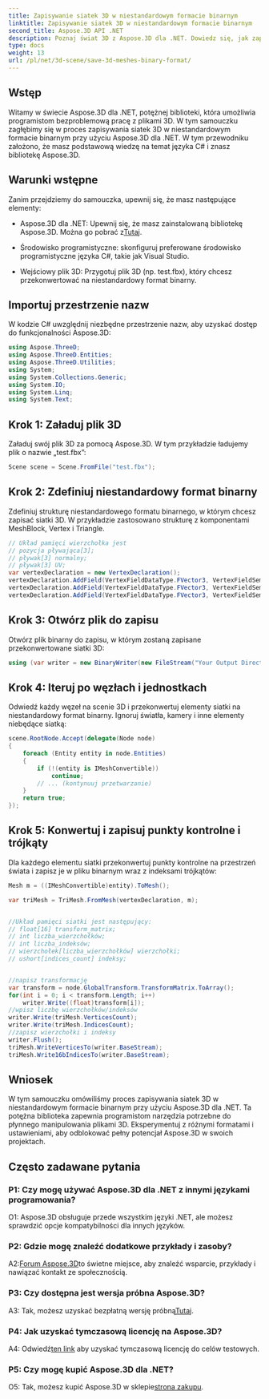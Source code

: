 ```yaml
---
title: Zapisywanie siatek 3D w niestandardowym formacie binarnym
linktitle: Zapisywanie siatek 3D w niestandardowym formacie binarnym
second_title: Aspose.3D API .NET
description: Poznaj świat 3D z Aspose.3D dla .NET. Dowiedz się, jak zapisywać siatki w niestandardowym formacie binarnym.
type: docs
weight: 13
url: /pl/net/3d-scene/save-3d-meshes-binary-format/
---
```

## Wstęp

Witamy w świecie Aspose.3D dla .NET, potężnej biblioteki, która umożliwia programistom bezproblemową pracę z plikami 3D. W tym samouczku zagłębimy się w proces zapisywania siatek 3D w niestandardowym formacie binarnym przy użyciu Aspose.3D dla .NET. W tym przewodniku założono, że masz podstawową wiedzę na temat języka C# i znasz bibliotekę Aspose.3D.

## Warunki wstępne

Zanim przejdziemy do samouczka, upewnij się, że masz następujące elementy:

-  Aspose.3D dla .NET: Upewnij się, że masz zainstalowaną bibliotekę Aspose.3D. Można go pobrać z[Tutaj](https://releases.aspose.com/3d/net/).

- Środowisko programistyczne: skonfiguruj preferowane środowisko programistyczne języka C#, takie jak Visual Studio.

- Wejściowy plik 3D: Przygotuj plik 3D (np. test.fbx), który chcesz przekonwertować na niestandardowy format binarny.

## Importuj przestrzenie nazw

W kodzie C# uwzględnij niezbędne przestrzenie nazw, aby uzyskać dostęp do funkcjonalności Aspose.3D:

```csharp
using Aspose.ThreeD;
using Aspose.ThreeD.Entities;
using Aspose.ThreeD.Utilities;
using System;
using System.Collections.Generic;
using System.IO;
using System.Linq;
using System.Text;
```

## Krok 1: Załaduj plik 3D

Załaduj swój plik 3D za pomocą Aspose.3D. W tym przykładzie ładujemy plik o nazwie „test.fbx”:

```csharp
Scene scene = Scene.FromFile("test.fbx");
```

## Krok 2: Zdefiniuj niestandardowy format binarny

Zdefiniuj strukturę niestandardowego formatu binarnego, w którym chcesz zapisać siatki 3D. W przykładzie zastosowano strukturę z komponentami MeshBlock, Vertex i Triangle.

```csharp
// Układ pamięci wierzchołka jest
// pozycja pływająca[3];
// pływak[3] normalny;
// pływak[3] UV;
var vertexDeclaration = new VertexDeclaration();
vertexDeclaration.AddField(VertexFieldDataType.FVector3, VertexFieldSemantic.Position);
vertexDeclaration.AddField(VertexFieldDataType.FVector3, VertexFieldSemantic.Normal);
vertexDeclaration.AddField(VertexFieldDataType.FVector3, VertexFieldSemantic.UV);

```

## Krok 3: Otwórz plik do zapisu

Otwórz plik binarny do zapisu, w którym zostaną zapisane przekonwertowane siatki 3D:

```csharp
using (var writer = new BinaryWriter(new FileStream("Your Output Directory" + "Save3DMeshesInCustomBinaryFormat_out", FileMode.Create, FileAccess.Write)))
```

## Krok 4: Iteruj po węzłach i jednostkach

Odwiedź każdy węzeł na scenie 3D i przekonwertuj elementy siatki na niestandardowy format binarny. Ignoruj światła, kamery i inne elementy niebędące siatką:

```csharp
scene.RootNode.Accept(delegate(Node node)
{
    foreach (Entity entity in node.Entities)
    {
        if (!(entity is IMeshConvertible))
            continue;
        // ... (kontynuuj przetwarzanie)
    }
    return true;
});
```

## Krok 5: Konwertuj i zapisuj punkty kontrolne i trójkąty

Dla każdego elementu siatki przekonwertuj punkty kontrolne na przestrzeń świata i zapisz je w pliku binarnym wraz z indeksami trójkątów:

```csharp
Mesh m = ((IMeshConvertible)entity).ToMesh();

var triMesh = TriMesh.FromMesh(vertexDeclaration, m);


//Układ pamięci siatki jest następujący:
// float[16] transform_matrix;
// int liczba_wierzchołków;
// int liczba_indeksów;
// wierzchołek[liczba_wierzchołków] wierzchołki;
// ushort[indices_count] indeksy;


//napisz transformację
var transform = node.GlobalTransform.TransformMatrix.ToArray();
for(int i = 0; i < transform.Length; i++)
    writer.Write((float)transform[i]);
//wpisz liczbę wierzchołków/indeksów
writer.Write(triMesh.VerticesCount);
writer.Write(triMesh.IndicesCount);
//zapisz wierzchołki i indeksy
writer.Flush();
triMesh.WriteVerticesTo(writer.BaseStream);
triMesh.Write16bIndicesTo(writer.BaseStream);

```

## Wniosek

W tym samouczku omówiliśmy proces zapisywania siatek 3D w niestandardowym formacie binarnym przy użyciu Aspose.3D dla .NET. Ta potężna biblioteka zapewnia programistom narzędzia potrzebne do płynnego manipulowania plikami 3D. Eksperymentuj z różnymi formatami i ustawieniami, aby odblokować pełny potencjał Aspose.3D w swoich projektach.

## Często zadawane pytania

### P1: Czy mogę używać Aspose.3D dla .NET z innymi językami programowania?

O1: Aspose.3D obsługuje przede wszystkim języki .NET, ale możesz sprawdzić opcje kompatybilności dla innych języków.

### P2: Gdzie mogę znaleźć dodatkowe przykłady i zasoby?

 A2:[Forum Aspose.3D](https://forum.aspose.com/c/3d/18)to świetne miejsce, aby znaleźć wsparcie, przykłady i nawiązać kontakt ze społecznością.

### P3: Czy dostępna jest wersja próbna Aspose.3D?

 A3: Tak, możesz uzyskać bezpłatną wersję próbną[Tutaj](https://releases.aspose.com/).

### P4: Jak uzyskać tymczasową licencję na Aspose.3D?

 A4: Odwiedź[ten link](https://purchase.aspose.com/temporary-license/) aby uzyskać tymczasową licencję do celów testowych.

### P5: Czy mogę kupić Aspose.3D dla .NET?

 O5: Tak, możesz kupić Aspose.3D w sklepie[strona zakupu](https://purchase.aspose.com/buy).